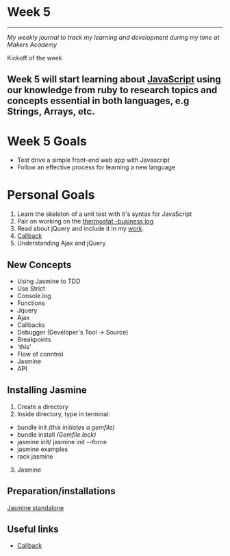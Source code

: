 # Week 5


---
_My weekly journal to track my learning and development during my time at Makers Academy_

Kickoff of the week

Week 5 will start learning about <u>JavaScript</u> using our knowledge from ruby to research topics and concepts essential in both languages, e.g Strings, Arrays, etc.
---

# Week 5 Goals
- Test drive a simple front-end web app with Javascript
- Follow an effective process for learning a new language


# Personal Goals
1. Learn the skeleton of a unit test with it's syntax for JavaScript
2. Pair on working on the [thermostat -business log](https://github.com/Pi-hils/Thermostat/tree/master/jasmine-standalone-3.6.0%20(3))
3. Read about jQuery and include it in my [work](https://github.com/Pi-hils/Thermostat/tree/master/jasmine-standalone-3.6.0%20(3)).
4. [Callback](https://github.com/Pi-hils/Callbacks_week5_workshop)
4. Understanding Ajax and jQuery



## New Concepts 
- Using Jasmine to TDD 
- Use Strict
- Console.log
- Functions
- Jquery
- Ajax
- Callbacks
- Debugger (Developer's Tool -> Source)
- Breakpoints
- 'this'
- Flow of conntrol
- Jasmine
- API

 ## Installing Jasmine
1. Create a directory
2. Inside directory, type in terminal: 
  - bundle init _(this initiates a gemfile)_
  - bundle install _(Gemfile.lock)_
  - jasmine init/ jasmine init --force
  - jasmine examples
  - rack jasmine
3. Jasmine


## Preparation/installations
[Jasmine standalone](https://github.com/Pi-hils/Learning_Journey/blob/master/Week_5/01_jasmine.md)

## Useful links
- [Callback](https://www.youtube.com/watch?v=8aGhZQkoFbQ)